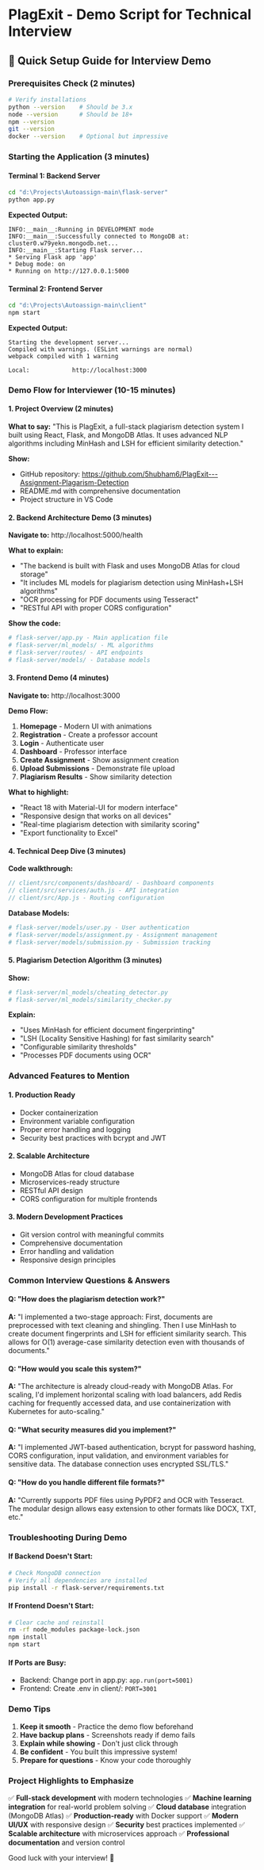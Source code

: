 # PlagExit - Demo Script for Technical Interview

## 🚀 Quick Setup Guide for Interview Demo

### Prerequisites Check (2 minutes)
```bash
# Verify installations
python --version    # Should be 3.x
node --version      # Should be 18+
npm --version
git --version
docker --version    # Optional but impressive
```

### Starting the Application (3 minutes)

#### Terminal 1: Backend Server
```bash
cd "d:\Projects\Autoassign-main\flask-server"
python app.py
```
**Expected Output:**
```
INFO:__main__:Running in DEVELOPMENT mode
INFO:__main__:Successfully connected to MongoDB at: cluster0.w79yekn.mongodb.net...
INFO:__main__:Starting Flask server...
* Serving Flask app 'app'
* Debug mode: on
* Running on http://127.0.0.1:5000
```

#### Terminal 2: Frontend Server
```bash
cd "d:\Projects\Autoassign-main\client"
npm start
```
**Expected Output:**
```
Starting the development server...
Compiled with warnings. (ESLint warnings are normal)
webpack compiled with 1 warning

Local:            http://localhost:3000
```

### Demo Flow for Interviewer (10-15 minutes)

#### 1. Project Overview (2 minutes)
**What to say:**
"This is PlagExit, a full-stack plagiarism detection system I built using React, Flask, and MongoDB Atlas. It uses advanced NLP algorithms including MinHash and LSH for efficient similarity detection."

**Show:**
- GitHub repository: https://github.com/5hubham6/PlagExit---Assignment-Plagarism-Detection
- README.md with comprehensive documentation
- Project structure in VS Code

#### 2. Backend Architecture Demo (3 minutes)
**Navigate to:** http://localhost:5000/health

**What to explain:**
- "The backend is built with Flask and uses MongoDB Atlas for cloud storage"
- "It includes ML models for plagiarism detection using MinHash+LSH algorithms"
- "OCR processing for PDF documents using Tesseract"
- "RESTful API with proper CORS configuration"

**Show the code:**
```python
# flask-server/app.py - Main application file
# flask-server/ml_models/ - ML algorithms
# flask-server/routes/ - API endpoints
# flask-server/models/ - Database models
```

#### 3. Frontend Demo (4 minutes)
**Navigate to:** http://localhost:3000

**Demo Flow:**
1. **Homepage** - Modern UI with animations
2. **Registration** - Create a professor account
3. **Login** - Authenticate user
4. **Dashboard** - Professor interface
5. **Create Assignment** - Show assignment creation
6. **Upload Submissions** - Demonstrate file upload
7. **Plagiarism Results** - Show similarity detection

**What to highlight:**
- "React 18 with Material-UI for modern interface"
- "Responsive design that works on all devices"
- "Real-time plagiarism detection with similarity scoring"
- "Export functionality to Excel"

#### 4. Technical Deep Dive (3 minutes)
**Code walkthrough:**
```javascript
// client/src/components/dashboard/ - Dashboard components
// client/src/services/auth.js - API integration
// client/src/App.js - Routing configuration
```

**Database Models:**
```python
# flask-server/models/user.py - User authentication
# flask-server/models/assignment.py - Assignment management
# flask-server/models/submission.py - Submission tracking
```

#### 5. Plagiarism Detection Algorithm (3 minutes)
**Show:**
```python
# flask-server/ml_models/cheating_detector.py
# flask-server/ml_models/similarity_checker.py
```

**Explain:**
- "Uses MinHash for efficient document fingerprinting"
- "LSH (Locality Sensitive Hashing) for fast similarity search"
- "Configurable similarity thresholds"
- "Processes PDF documents using OCR"

### Advanced Features to Mention

#### 1. Production Ready
- Docker containerization
- Environment variable configuration
- Proper error handling and logging
- Security best practices with bcrypt and JWT

#### 2. Scalable Architecture
- MongoDB Atlas for cloud database
- Microservices-ready structure
- RESTful API design
- CORS configuration for multiple frontends

#### 3. Modern Development Practices
- Git version control with meaningful commits
- Comprehensive documentation
- Error handling and validation
- Responsive design principles

### Common Interview Questions & Answers

#### Q: "How does the plagiarism detection work?"
**A:** "I implemented a two-stage approach: First, documents are preprocessed with text cleaning and shingling. Then I use MinHash to create document fingerprints and LSH for efficient similarity search. This allows for O(1) average-case similarity detection even with thousands of documents."

#### Q: "How would you scale this system?"
**A:** "The architecture is already cloud-ready with MongoDB Atlas. For scaling, I'd implement horizontal scaling with load balancers, add Redis caching for frequently accessed data, and use containerization with Kubernetes for auto-scaling."

#### Q: "What security measures did you implement?"
**A:** "I implemented JWT-based authentication, bcrypt for password hashing, CORS configuration, input validation, and environment variables for sensitive data. The database connection uses encrypted SSL/TLS."

#### Q: "How do you handle different file formats?"
**A:** "Currently supports PDF files using PyPDF2 and OCR with Tesseract. The modular design allows easy extension to other formats like DOCX, TXT, etc."

### Troubleshooting During Demo

#### If Backend Doesn't Start:
```bash
# Check MongoDB connection
# Verify all dependencies are installed
pip install -r flask-server/requirements.txt
```

#### If Frontend Doesn't Start:
```bash
# Clear cache and reinstall
rm -rf node_modules package-lock.json
npm install
npm start
```

#### If Ports are Busy:
- Backend: Change port in app.py: `app.run(port=5001)`
- Frontend: Create .env in client/: `PORT=3001`

### Demo Tips

1. **Keep it smooth** - Practice the demo flow beforehand
2. **Have backup plans** - Screenshots ready if demo fails
3. **Explain while showing** - Don't just click through
4. **Be confident** - You built this impressive system!
5. **Prepare for questions** - Know your code thoroughly

### Project Highlights to Emphasize

✅ **Full-stack development** with modern technologies
✅ **Machine learning integration** for real-world problem solving
✅ **Cloud database** integration (MongoDB Atlas)
✅ **Production-ready** with Docker support
✅ **Modern UI/UX** with responsive design
✅ **Security** best practices implemented
✅ **Scalable architecture** with microservices approach
✅ **Professional documentation** and version control

Good luck with your interview! 🚀